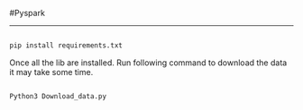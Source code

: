 #Pyspark 
***

``` python 

pip install requirements.txt

```
Once all the lib are installed. Run following command to download the data it may take some time.

``` python 

Python3 Download_data.py

```